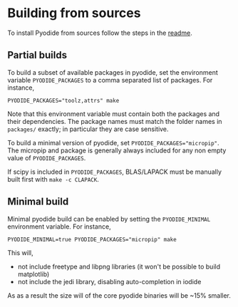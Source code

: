 # Building from sources

To install Pyodide from sources follow the steps in the
[readme](./rootdir.html#building-from-source).


## Partial builds

To build a subset of available packages in pyodide, set the environment
variable `PYODIDE_PACKAGES` to a comma separated list of packages. For
instance,

```
PYODIDE_PACKAGES="toolz,attrs" make
```

Note that this environment variable must contain both the packages and their
dependencies. The package names must match the folder names in `packages/`
exactly; in particular they are case sensitive.

To build a minimal version of pyodide, set `PYODIDE_PACKAGES="micropip"`. The
micropip and package is generally always included for any non empty value of
`PYODIDE_PACKAGES`.

If scipy is included in `PYODIDE_PACKAGES`, BLAS/LAPACK must be manually built
first with `make -c CLAPACK`.

## Minimal build

Minimal pyodide build can be enabled by setting the `PYODIDE_MINIMAL`
environment variable.  For instance,
```
PYODIDE_MINIMAL=true PYODIDE_PACKAGES="micropip" make
```

This will,
 - not include freetype and libpng libraries (it won't be possible to build matplotlib)
 - not include the jedi library, disabling auto-completion in iodide

As as a result the size will of the core pyodide binaries will be ~15% smaller.
